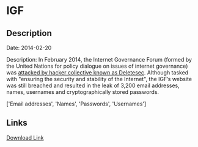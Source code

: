 # IGF

## Description

Date: 2014-02-20

Description:
In February 2014, the Internet Governance Forum (formed by the United Nations for policy dialogue on issues of internet governance) was <a href="http://www.cyberwarnews.info/2014/02/20/united-nations-internet-governance-forum-hacked-3215-accounts-leaked/" target="_blank" rel="noopener">attacked by hacker collective known as Deletesec</a>. Although tasked with &quot;ensuring the security and stability of the Internet&quot;, the IGF’s website was still breached and resulted in the leak of 3,200 email addresses, names, usernames and cryptographically stored passwords.


['Email addresses', 'Names', 'Passwords', 'Usernames']

## Links

[Download Link](https://link-to.net/1229997/69.72489942437076/dynamic/?r=aW50Z292Zm9ydW0ub3Jn)